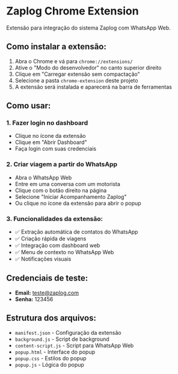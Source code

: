 # Zaplog Chrome Extension

Extensão para integração do sistema Zaplog com WhatsApp Web.

## Como instalar a extensão:

1. Abra o Chrome e vá para `chrome://extensions/`
2. Ative o "Modo do desenvolvedor" no canto superior direito
3. Clique em "Carregar extensão sem compactação"
4. Selecione a pasta `chrome-extension` deste projeto
5. A extensão será instalada e aparecerá na barra de ferramentas

## Como usar:

### 1. Fazer login no dashboard
- Clique no ícone da extensão
- Clique em "Abrir Dashboard"  
- Faça login com suas credenciais

### 2. Criar viagem a partir do WhatsApp
- Abra o WhatsApp Web
- Entre em uma conversa com um motorista
- Clique com o botão direito na página
- Selecione "Iniciar Acompanhamento Zaplog"
- Ou clique no ícone da extensão para abrir o popup

### 3. Funcionalidades da extensão:
- ✅ Extração automática de contatos do WhatsApp
- ✅ Criação rápida de viagens
- ✅ Integração com dashboard web
- ✅ Menu de contexto no WhatsApp Web
- ✅ Notificações visuais

## Credenciais de teste:
- **Email:** teste@zaplog.com
- **Senha:** 123456

## Estrutura dos arquivos:
- `manifest.json` - Configuração da extensão
- `background.js` - Script de background
- `content-script.js` - Script para WhatsApp Web
- `popup.html` - Interface do popup
- `popup.css` - Estilos do popup
- `popup.js` - Lógica do popup